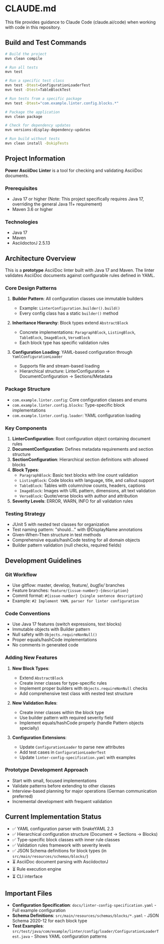 # CLAUDE.md

This file provides guidance to Claude Code (claude.ai/code) when working with code in this repository.

## Build and Test Commands

```bash
# Build the project
mvn clean compile

# Run all tests
mvn test

# Run a specific test class
mvn test -Dtest=ConfigurationLoaderTest
mvn test -Dtest=TableBlockTest

# Run tests from a specific package
mvn test -Dtest="com.example.linter.config.blocks.*"

# Package the application
mvn clean package

# Check for dependency updates
mvn versions:display-dependency-updates

# Run build without tests
mvn clean install -DskipTests
```

## Project Information

**Power AsciiDoc Linter** is a tool for checking and validating AsciiDoc documents.

### Prerequisites

- Java 17 or higher (Note: This project specifically requires Java 17, overriding the general Java 11+ requirement)
- Maven 3.6 or higher

### Technologies

- Java 17
- Maven
- AsciidoctorJ 2.5.13

## Architecture Overview

This is a **prototype** AsciiDoc linter built with Java 17 and Maven. The linter validates AsciiDoc documents against configurable rules defined in YAML.

### Core Design Patterns

1. **Builder Pattern**: All configuration classes use immutable builders
   - Example: `LinterConfiguration.builder().build()`
   - Every config class has a static `builder()` method

2. **Inheritance Hierarchy**: Block types extend `AbstractBlock`
   - Concrete implementations: `ParagraphBlock`, `ListingBlock`, `TableBlock`, `ImageBlock`, `VerseBlock`
   - Each block type has specific validation rules

3. **Configuration Loading**: YAML-based configuration through `YamlConfigurationLoader`
   - Supports file and stream-based loading
   - Hierarchical structure: LinterConfiguration → DocumentConfiguration → Sections/Metadata

### Package Structure

- `com.example.linter.config`: Core configuration classes and enums
- `com.example.linter.config.blocks`: Type-specific block implementations
- `com.example.linter.config.loader`: YAML configuration loading

### Key Components

1. **LinterConfiguration**: Root configuration object containing document rules
2. **DocumentConfiguration**: Defines metadata requirements and section structure
3. **SectionConfiguration**: Hierarchical section definitions with allowed blocks
4. **Block Types**: 
   - `ParagraphBlock`: Basic text blocks with line count validation
   - `ListingBlock`: Code blocks with language, title, and callout support
   - `TableBlock`: Tables with column/row counts, headers, captions
   - `ImageBlock`: Images with URL pattern, dimensions, alt text validation
   - `VerseBlock`: Quote/verse blocks with author and attribution
5. **Severity Levels**: ERROR, WARN, INFO for all validation rules

### Testing Strategy

- JUnit 5 with nested test classes for organization
- Test naming pattern: "should..." with @DisplayName annotations
- Given-When-Then structure in test methods
- Comprehensive equals/hashCode testing for all domain objects
- Builder pattern validation (null checks, required fields)

## Development Guidelines

### Git Workflow

- Use gitflow: master, develop, feature/*, bugfix/* branches
- Feature branches: `feature/{issue-number}-{description}`
- Commit format: `#{issue-number} {single sentence description}`
- Example: `#2 Implement YAML parser for linter configuration`

### Code Conventions

- Use Java 17 features (switch expressions, text blocks)
- Immutable objects with Builder pattern
- Null safety with `Objects.requireNonNull()`
- Proper equals/hashCode implementations
- No comments in generated code

### Adding New Features

1. **New Block Types**: 
   - Extend `AbstractBlock`
   - Create inner classes for type-specific rules
   - Implement proper builders with `Objects.requireNonNull` checks
   - Add comprehensive test class with nested test structure

2. **New Validation Rules**: 
   - Create inner classes within the block type
   - Use builder pattern with required severity field
   - Implement equals/hashCode properly (handle Pattern objects specially)

3. **Configuration Extensions**: 
   - Update `ConfigurationLoader` to parse new attributes
   - Add test cases in `ConfigurationLoaderTest`
   - Update `linter-config-specification.yaml` with examples

### Prototype Development Approach

- Start with small, focused implementations
- Validate patterns before extending to other classes
- Interview-based planning for major operations (German communication preferred)
- Incremental development with frequent validation

## Current Implementation Status

- ✅ YAML configuration parser with SnakeYAML 2.3
- ✅ Hierarchical configuration structure (Document → Sections → Blocks)
- ✅ Type-specific block classes with inner rule classes
- ✅ Validation rules framework with severity levels
- ✅ JSON Schema definitions for block types (in `src/main/resources/schemas/blocks/`)
- ⏳ AsciiDoc document parsing with AsciidoctorJ
- ⏳ Rule execution engine
- ⏳ CLI interface

## Important Files

- **Configuration Specification**: `docs/linter-config-specification.yaml` - Full example configuration
- **Schema Definitions**: `src/main/resources/schemas/blocks/*.yaml` - JSON Schema 2020-12 for each block type
- **Test Examples**: `src/test/java/com/example/linter/config/loader/ConfigurationLoaderTest.java` - Shows YAML configuration patterns